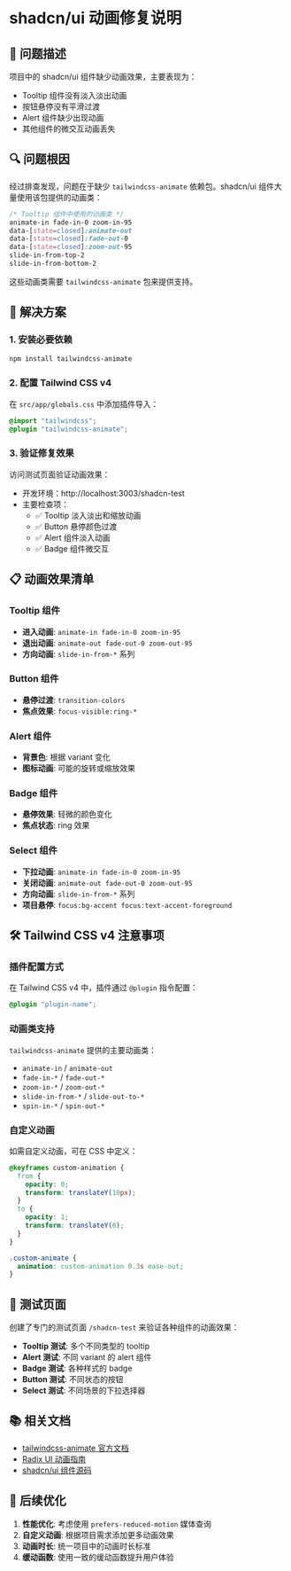 # shadcn/ui 动画修复说明

## 🐛 问题描述

项目中的 shadcn/ui 组件缺少动画效果，主要表现为：

- Tooltip 组件没有淡入淡出动画
- 按钮悬停没有平滑过渡
- Alert 组件缺少出现动画
- 其他组件的微交互动画丢失

## 🔍 问题根因

经过排查发现，问题在于缺少 `tailwindcss-animate` 依赖包。shadcn/ui 组件大量使用该包提供的动画类：

```css
/* Tooltip 组件中使用的动画类 */
animate-in fade-in-0 zoom-in-95
data-[state=closed]:animate-out
data-[state=closed]:fade-out-0
data-[state=closed]:zoom-out-95
slide-in-from-top-2
slide-in-from-bottom-2
```

这些动画类需要 `tailwindcss-animate` 包来提供支持。

## 🔧 解决方案

### 1. 安装必要依赖

```bash
npm install tailwindcss-animate
```

### 2. 配置 Tailwind CSS v4

在 `src/app/globals.css` 中添加插件导入：

```css
@import "tailwindcss";
@plugin "tailwindcss-animate";
```

### 3. 验证修复效果

访问测试页面验证动画效果：

- 开发环境：http://localhost:3003/shadcn-test
- 主要检查项：
  - ✅ Tooltip 淡入淡出和缩放动画
  - ✅ Button 悬停颜色过渡
  - ✅ Alert 组件淡入动画
  - ✅ Badge 组件微交互

## 📋 动画效果清单

### Tooltip 组件

- **进入动画**: `animate-in fade-in-0 zoom-in-95`
- **退出动画**: `animate-out fade-out-0 zoom-out-95`
- **方向动画**: `slide-in-from-*` 系列

### Button 组件

- **悬停过渡**: `transition-colors`
- **焦点效果**: `focus-visible:ring-*`

### Alert 组件

- **背景色**: 根据 variant 变化
- **图标动画**: 可能的旋转或缩放效果

### Badge 组件

- **悬停效果**: 轻微的颜色变化
- **焦点状态**: ring 效果

### Select 组件

- **下拉动画**: `animate-in fade-in-0 zoom-in-95`
- **关闭动画**: `animate-out fade-out-0 zoom-out-95`
- **方向动画**: `slide-in-from-*` 系列
- **项目悬停**: `focus:bg-accent focus:text-accent-foreground`

## 🛠️ Tailwind CSS v4 注意事项

### 插件配置方式

在 Tailwind CSS v4 中，插件通过 `@plugin` 指令配置：

```css
@plugin "plugin-name";
```

### 动画类支持

`tailwindcss-animate` 提供的主要动画类：

- `animate-in` / `animate-out`
- `fade-in-*` / `fade-out-*`
- `zoom-in-*` / `zoom-out-*`
- `slide-in-from-*` / `slide-out-to-*`
- `spin-in-*` / `spin-out-*`

### 自定义动画

如需自定义动画，可在 CSS 中定义：

```css
@keyframes custom-animation {
  from {
    opacity: 0;
    transform: translateY(10px);
  }
  to {
    opacity: 1;
    transform: translateY(0);
  }
}

.custom-animate {
  animation: custom-animation 0.3s ease-out;
}
```

## 🧪 测试页面

创建了专门的测试页面 `/shadcn-test` 来验证各种组件的动画效果：

- **Tooltip 测试**: 多个不同类型的 tooltip
- **Alert 测试**: 不同 variant 的 alert 组件
- **Badge 测试**: 各种样式的 badge
- **Button 测试**: 不同状态的按钮
- **Select 测试**: 不同场景的下拉选择器

## 📚 相关文档

- [tailwindcss-animate 官方文档](https://github.com/jamiebuilds/tailwindcss-animate)
- [Radix UI 动画指南](https://www.radix-ui.com/primitives/docs/guides/animation)
- [shadcn/ui 组件源码](https://ui.shadcn.com/docs/components)

## 🔄 后续优化

1. **性能优化**: 考虑使用 `prefers-reduced-motion` 媒体查询
2. **自定义动画**: 根据项目需求添加更多动画效果
3. **动画时长**: 统一项目中的动画时长标准
4. **缓动函数**: 使用一致的缓动函数提升用户体验
